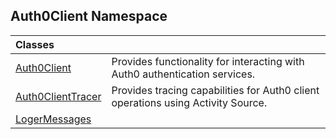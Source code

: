## Auth0Client Namespace

| Classes | |
| :--- | :--- |
| [Auth0Client](Auth0Client/index.md 'Auth0Client\.Auth0Client') | Provides functionality for interacting with Auth0 authentication services\. |
| [Auth0ClientTracer](Auth0ClientTracer/index.md 'Auth0Client\.Auth0ClientTracer') | Provides tracing capabilities for Auth0 client operations using Activity Source\. |
| [LogerMessages](LogerMessages/index.md 'Auth0Client\.LogerMessages') | |
